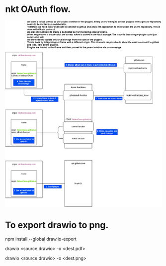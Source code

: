 # nkt OAuth flow.
![OAuth flow](https://raw.githubusercontent.com/fabienDaou/fabienDaou.github.io/master/oauthFlow.png)

# To export drawio to png.
npm install --global draw.io-export

drawio <source.drawio> -o <dest.pdf>

drawio <source.drawio> -o <dest.png>